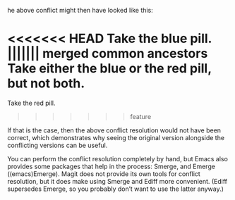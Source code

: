 he above conflict might then have looked like this:

<<<<<<< HEAD
Take the blue pill.
||||||| merged common ancestors
Take either the blue or the red pill, but not both.
=======
Take the red pill.
>>>>>>> feature

If that is the case, then the above conflict resolution would not have been
correct, which demonstrates why seeing the original version alongside the
conflicting versions can be useful.

You can perform the conflict resolution completely by hand, but Emacs also
provides some packages that help in the process: Smerge, and
Emerge ((emacs)Emerge). Magit does not provide its own tools for conflict
resolution, but it does make using Smerge and Ediff more convenient. (Ediff
supersedes Emerge, so you probably don’t want to use the latter anyway.)
